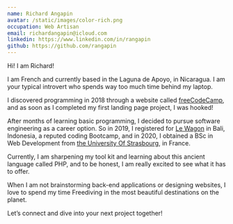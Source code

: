 ```yaml
---
name: Richard Angapin
avatar: /static/images/color-rich.png
occupation: Web Artisan
email: richardangapin@icloud.com
linkedin: https://www.linkedin.com/in/rangapin
github: https://github.com/rangapin
---
```


Hi! I am Richard!

I am French and currently based in the Laguna de Apoyo, in Nicaragua. I am your typical introvert who spends way too much time behind my laptop.

I discovered programming in 2018 through a website called <a href="https://www.freecodecamp.org/">freeCodeCamp</a>, and as soon as I completed my first landing page project, I was hooked!

After months of learning basic programming, I decided to pursue software engineering as a career option. So in 2019, I registered for <a href="https://www.lewagon.com/">Le Wagon</a> in Bali, Indonesia, a reputed coding Bootcamp, and in 2020, I obtained a BSc in Web Development from <a href="https://en.unistra.fr/"> the University Of Strasbourg</a>, in France.

Currently, I am sharpening my tool kit and learning about this ancient language called PHP, and to be honest, I am really excited to see what it has to offer.

When I am not brainstorming back-end applications or designing websites, I love to spend my time Freediving in the most beautiful destinations on the planet.

Let’s connect and dive into your next project together!
